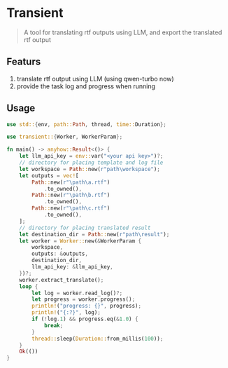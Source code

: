 # Transient

> A tool for translating rtf outputs using LLM, and export the translated rtf output

## Featurs
1. translate rtf output using LLM (using qwen-turbo now)
2. provide the task log and progress when running

## Usage

```rust
use std::{env, path::Path, thread, time::Duration};

use transient::{Worker, WorkerParam};

fn main() -> anyhow::Result<()> {
    let llm_api_key = env::var("<your api key>")?;
    // directory for placing template and log file
    let workspace = Path::new(r"path\workspace");
    let outputs = vec![
        Path::new(r"\path\a.rtf")
            .to_owned(),
        Path::new(r"\path\b.rtf")
            .to_owned(),
        Path::new(r"\path\c.rtf")
            .to_owned(),
    ];
    // directory for placing translated result
    let destination_dir = Path::new(r"path\result");
    let worker = Worker::new(&WorkerParam {
        workspace,
        outputs: &outputs,
        destination_dir,
        llm_api_key: &llm_api_key,
    })?;
    worker.extract_translate();
    loop {
        let log = worker.read_log()?;
        let progress = worker.progress();
        println!("progress: {}", progress);
        println!("{:?}", log);
        if (!log.1) && progress.eq(&1.0) {
            break;
        }
        thread::sleep(Duration::from_millis(100));
    }
    Ok(())
}

```